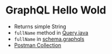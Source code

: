 # GraphQL Hello Wold
* Returns simple String
* `fullName` method in [Query.java](Query.java)
* `fullName` in [schema.graphqls](../../../../../resources/schema.graphqls)
* [Postman Collection](hello-world.postman_collection.json)